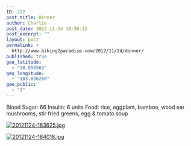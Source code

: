 ```yaml
---
ID: 222
post_title: Dinner
author: Charlie
post_date: 2012-11-24 10:36:12
post_excerpt: ""
layout: post
permalink: >
  http://www.biking2paradise.com/2012/11/24/dinner/
published: true
geo_latitude:
  - "30.055563"
geo_longitude:
  - "103.836280"
geo_public:
  - "1"
---
```

Blood Sugar: 66 Insulin: 6 units Food: rice, eggplant, bamboo, wood ear mushrooms, stir fried greens, egg & tomato soup   
  
[<img src="http://biking2paradise.com/wp-content/uploads/2012/11/20121124-183625.jpg" alt="20121124-183625.jpg" class="alignnone size-full" />][1]  
  
[<img src="http://biking2paradise.com/wp-content/uploads/2012/11/20121124-184018.jpg" alt="20121124-184018.jpg" class="alignnone size-full" />][2]

 [1]: http://biking2paradise.com/wp-content/uploads/2012/11/20121124-183625.jpg
 [2]: http://biking2paradise.com/wp-content/uploads/2012/11/20121124-184018.jpg